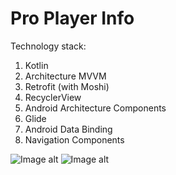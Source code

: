 # Pro Player Info

Technology stack:
1. Kotlin
2. Architecture MVVM
3. Retrofit (with Moshi)
4. RecyclerView
5. Android Architecture Components
6. Glide
7. Android Data Binding
8. Navigation Components

![Image alt](https://i.imgur.com/8E2rnCV.png) ![Image alt](https://i.imgur.com/fdOFeEh.png)
